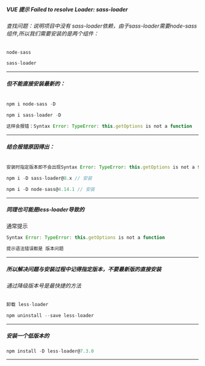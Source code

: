 #####  VUE 提示 Failed to resolve Loader: sass-loader









###### 查找问题：说明项目中没有 sass-loader依赖，由于sass-loader需要node-sass组件,所以我们需要安装的是两个组件：




```js
node-sass

sass-loader
```

---
##### 但不能直接安装最新的：
```js

npm i node-sass -D

npm i sass-loader -D

这样会报错：Syntax Error: TypeError: this.getOptions is not a function
```

---

##### 结合报错原因得出：
```js

安装时指定版本即不会出现Syntax Error: TypeError: this.getOptions is not a function

npm i -D sass-loader@8.x // 安装

npm i -D node-sass@4.14.1 // 安装

```

---

##### 同理也可能是less-loader导致的

通常提示

```js
Syntax Error: TypeError: this.getOptions is not a function

提示语法错误都是 版本问题

```
---
##### 所以解决问题与安装过程中记得指定版本，不要最新版的直接安装

###### 通过降级版本号是最快捷的方法

```js
卸载 less-loader

npm uninstall --save less-loader
```
---
##### 安装一个低版本的

```js
npm install -D less-loader@7.3.0
```
-----------------------------------
